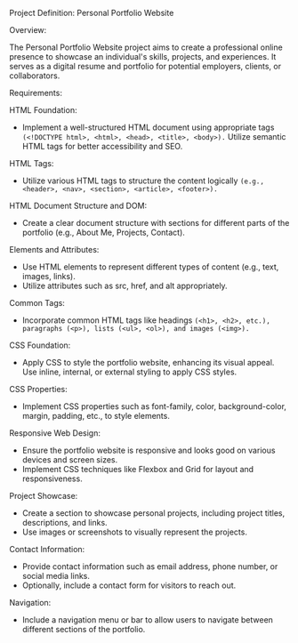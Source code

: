 Project Definition: Personal Portfolio Website

Overview:

The Personal Portfolio Website project aims to create a professional online presence to showcase an individual's skills, projects, and experiences. It serves as a digital resume and portfolio for potential employers, clients, or collaborators.

Requirements:

HTML Foundation:
- Implement a well-structured HTML document using appropriate tags `(<!DOCTYPE html>, <html>, <head>, <title>, <body>).`
Utilize semantic HTML tags for better accessibility and SEO.

HTML Tags:
- Utilize various HTML tags to structure the content logically `(e.g., <header>, <nav>, <section>, <article>, <footer>).`

HTML Document Structure and DOM:
- Create a clear document structure with sections for different parts of the portfolio (e.g., About Me, Projects, Contact).

Elements and Attributes:
- Use HTML elements to represent different types of content (e.g., text, images, links).
- Utilize attributes such as src, href, and alt appropriately.

Common Tags:
- Incorporate common HTML tags like headings `(<h1>, <h2>, etc.), paragraphs (<p>), lists (<ul>, <ol>), and images (<img>).`


CSS Foundation:
- Apply CSS to style the portfolio website, enhancing its visual appeal.
Use inline, internal, or external styling to apply CSS styles.

CSS Properties:
- Implement CSS properties such as font-family, color, background-color, margin, padding, etc., to style elements.

Responsive Web Design:
- Ensure the portfolio website is responsive and looks good on various devices and screen sizes.
- Implement CSS techniques like Flexbox and Grid for layout and responsiveness.

Project Showcase:
- Create a section to showcase personal projects, including project titles, descriptions, and links.
- Use images or screenshots to visually represent the projects.

Contact Information:
- Provide contact information such as email address, phone number, or social media links.
- Optionally, include a contact form for visitors to reach out.

Navigation:
- Include a navigation menu or bar to allow users to navigate between different sections of the portfolio.
